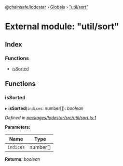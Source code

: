 [@chainsafe/lodestar](../README.md) › [Globals](../globals.md) › ["util/sort"](_util_sort_.md)

# External module: "util/sort"

## Index

### Functions

* [isSorted](_util_sort_.md#issorted)

## Functions

###  isSorted

▸ **isSorted**(`indices`: number[]): *boolean*

*Defined in [packages/lodestar/src/util/sort.ts:1](https://github.com/ChainSafe/lodestar/blob/905cc824b/packages/lodestar/src/util/sort.ts#L1)*

**Parameters:**

Name | Type |
------ | ------ |
`indices` | number[] |

**Returns:** *boolean*
